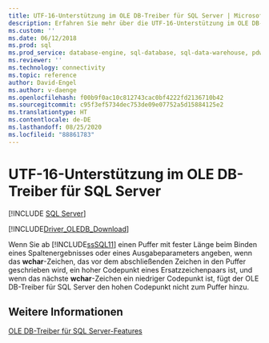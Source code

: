 ```yaml
---
title: UTF-16-Unterstützung im OLE DB-Treiber für SQL Server | Microsoft-Dokumentation
description: Erfahren Sie mehr über die UTF-16-Unterstützung im OLE DB-Treiber für SQL Server und dazu, wann dem Puffer ein Codepunkt mit hohem Ersatzzeichen hinzugefügt wird.
ms.custom: ''
ms.date: 06/12/2018
ms.prod: sql
ms.prod_service: database-engine, sql-database, sql-data-warehouse, pdw
ms.reviewer: ''
ms.technology: connectivity
ms.topic: reference
author: David-Engel
ms.author: v-daenge
ms.openlocfilehash: f00b9f0ac10c812743cac0bf4222fd2136710b42
ms.sourcegitcommit: c95f3ef5734dec753de09e07752a5d15884125e2
ms.translationtype: HT
ms.contentlocale: de-DE
ms.lasthandoff: 08/25/2020
ms.locfileid: "88861783"
---
```

# <a name="utf-16-support-in-ole-db-driver-for-sql-server"></a>UTF-16-Unterstützung im OLE DB-Treiber für SQL Server
[!INCLUDE [SQL Server](../../../includes/applies-to-version/sql-asdb-asdbmi-asa-pdw.md)]

[!INCLUDE[Driver_OLEDB_Download](../../../includes/driver_oledb_download.md)]

  Wenn Sie ab [!INCLUDE[ssSQL11](../../../includes/sssql11-md.md)] einen Puffer mit fester Länge beim Binden eines Spaltenergebnisses oder eines Ausgabeparameters angeben, wenn das **wchar**-Zeichen, das vor dem abschließenden Zeichen in den Puffer geschrieben wird, ein hoher Codepunkt eines Ersatzzeichenpaars ist, und wenn das nächste **wchar**-Zeichen ein niedriger Codepunkt ist, fügt der OLE DB-Treiber für SQL Server den hohen Codepunkt nicht zum Puffer hinzu.  
  
## <a name="see-also"></a>Weitere Informationen  
 [OLE DB-Treiber für SQL Server-Features](../../oledb/features/oledb-driver-for-sql-server-features.md)   
  
  
